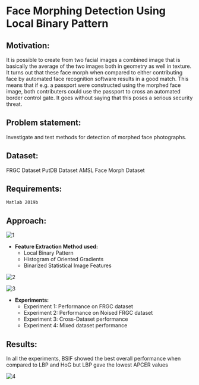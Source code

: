 # Face Morphing Detection Using Local Binary Pattern
 
## Motivation: 
It is possible to create from two facial images a combined image that is basically the average of the two images both in geometry as well in texture. It turns out that these face morph when compared to either contributing face by automated face recognition software results in a good match. This means that if e.g. a passport were constructed using the morphed face image, both contributers could use the passport to cross an automated border control gate. It goes without saying that this poses a serious security threat.

## Problem statement: 
Investigate and test methods for detection of morphed face photographs.

## Dataset: 
FRGC Dataset
PutDB Dataset
AMSL Face Morph Dataset

## Requirements:
`Matlab 2019b`

## Approach:
![1](https://user-images.githubusercontent.com/64839751/92324440-f8724400-f041-11ea-9f1c-04789f1b3fed.png)

- **Feature Extraction Method used:**
    - Local Binary Pattern
    - Histogram of Oriented Gradients
    - Binarized Statistical Image Features
 
 ![2](https://user-images.githubusercontent.com/64839751/92324285-9d8c1d00-f040-11ea-8317-b3cf6ddb2193.png)
 
 ![3](https://user-images.githubusercontent.com/64839751/92324288-9ebd4a00-f040-11ea-98e2-3518d144b0d5.png)
 
 
 - **Experiments:**
     - Experiment 1: Performance on FRGC dataset
     - Experiment 2: Performance on Noised FRGC dataset
     - Experiment 3: Cross-Dataset performance
     - Experiment 4: Mixed dataset performance
  
  ## Results: 
  In all the experiments, BSIF showed the best overall performance when compared to LBP and HoG but LBP gave the lowest APCER values
  
  ![4](https://user-images.githubusercontent.com/64839751/92324286-9e24b380-f040-11ea-9c80-3adb8c549e42.png)
  
  

